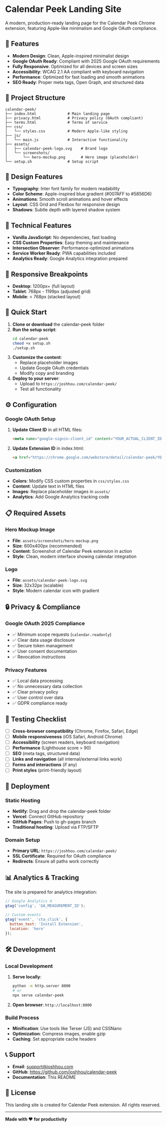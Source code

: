 # Calendar Peek Landing Site

A modern, production-ready landing page for the Calendar Peek Chrome extension, featuring Apple-like minimalism and Google OAuth compliance.

## 🚀 Features

- **Modern Design**: Clean, Apple-inspired minimalist design
- **Google OAuth Ready**: Compliant with 2025 Google OAuth requirements
- **Fully Responsive**: Optimized for all devices and screen sizes
- **Accessibility**: WCAG 2.1 AA compliant with keyboard navigation
- **Performance**: Optimized for fast loading and smooth animations
- **SEO Ready**: Proper meta tags, Open Graph, and structured data

## 📁 Project Structure

```
calendar-peek/
├── index.html              # Main landing page
├── privacy.html            # Privacy policy (OAuth compliant)
├── terms.html              # Terms of service
├── css/
│   └── styles.css          # Modern Apple-like styling
├── js/
│   └── main.js             # Interactive functionality
├── assets/
│   ├── calendar-peek-logo.svg    # Brand logo
│   └── screenshots/
│       └── hero-mockup.png       # Hero image (placeholder)
└── setup.sh                # Setup script
```

## 🎨 Design Features

- **Typography**: Inter font family for modern readability
- **Color Scheme**: Apple-inspired blue gradient (#007AFF to #5856D6)
- **Animations**: Smooth scroll animations and hover effects
- **Layout**: CSS Grid and Flexbox for responsive design
- **Shadows**: Subtle depth with layered shadow system

## 🔧 Technical Features

- **Vanilla JavaScript**: No dependencies, fast loading
- **CSS Custom Properties**: Easy theming and maintenance
- **Intersection Observer**: Performance-optimized animations
- **Service Worker Ready**: PWA capabilities included
- **Analytics Ready**: Google Analytics integration prepared

## 📱 Responsive Breakpoints

- **Desktop**: 1200px+ (full layout)
- **Tablet**: 768px - 1199px (adjusted grid)
- **Mobile**: < 768px (stacked layout)

## 🚀 Quick Start

1. **Clone or download** the calendar-peek folder
2. **Run the setup script**:
   ```bash
   cd calendar-peek
   chmod +x setup.sh
   ./setup.sh
   ```
3. **Customize the content**:
   - Replace placeholder images
   - Update Google OAuth credentials
   - Modify copy and branding
4. **Deploy to your server**:
   - Upload to `https://joshhou.com/calendar-peek/`
   - Test all functionality

## ⚙️ Configuration

### Google OAuth Setup

1. **Update Client ID** in all HTML files:
   ```html
   <meta name="google-signin-client_id" content="YOUR_ACTUAL_CLIENT_ID.apps.googleusercontent.com">
   ```

2. **Update Extension ID** in index.html:
   ```html
   <a href="https://chrome.google.com/webstore/detail/calendar-peek/YOUR_ACTUAL_EXTENSION_ID">
   ```

### Customization

- **Colors**: Modify CSS custom properties in `css/styles.css`
- **Content**: Update text in HTML files
- **Images**: Replace placeholder images in `assets/`
- **Analytics**: Add Google Analytics tracking code

## 📋 Required Assets

### Hero Mockup Image
- **File**: `assets/screenshots/hero-mockup.png`
- **Size**: 600x400px (recommended)
- **Content**: Screenshot of Calendar Peek extension in action
- **Style**: Clean, modern interface showing calendar integration

### Logo
- **File**: `assets/calendar-peek-logo.svg`
- **Size**: 32x32px (scalable)
- **Style**: Modern calendar icon with gradient

## 🔒 Privacy & Compliance

### Google OAuth 2025 Compliance
- ✅ Minimum scope requests (`calendar.readonly`)
- ✅ Clear data usage disclosure
- ✅ Secure token management
- ✅ User consent documentation
- ✅ Revocation instructions

### Privacy Features
- ✅ Local data processing
- ✅ No unnecessary data collection
- ✅ Clear privacy policy
- ✅ User control over data
- ✅ GDPR compliance ready

## 🧪 Testing Checklist

- [ ] **Cross-browser compatibility** (Chrome, Firefox, Safari, Edge)
- [ ] **Mobile responsiveness** (iOS Safari, Android Chrome)
- [ ] **Accessibility** (screen readers, keyboard navigation)
- [ ] **Performance** (Lighthouse score > 90)
- [ ] **SEO** (meta tags, structured data)
- [ ] **Links and navigation** (all internal/external links work)
- [ ] **Forms and interactions** (if any)
- [ ] **Print styles** (print-friendly layout)

## 🚀 Deployment

### Static Hosting
- **Netlify**: Drag and drop the calendar-peek folder
- **Vercel**: Connect GitHub repository
- **GitHub Pages**: Push to gh-pages branch
- **Traditional hosting**: Upload via FTP/SFTP

### Domain Setup
- **Primary URL**: `https://joshhou.com/calendar-peek/`
- **SSL Certificate**: Required for OAuth compliance
- **Redirects**: Ensure all paths work correctly

## 📊 Analytics & Tracking

The site is prepared for analytics integration:

```javascript
// Google Analytics 4
gtag('config', 'GA_MEASUREMENT_ID');

// Custom events
gtag('event', 'cta_click', {
  button_text: 'Install Extension',
  location: 'hero'
});
```

## 🛠️ Development

### Local Development
1. **Serve locally**:
   ```bash
   python -m http.server 8000
   # or
   npx serve calendar-peek
   ```

2. **Open browser**: `http://localhost:8000`

### Build Process
- **Minification**: Use tools like Terser (JS) and CSSNano
- **Optimization**: Compress images, enable gzip
- **Caching**: Set appropriate cache headers

## 📞 Support

- **Email**: support@joshhou.com
- **GitHub**: https://github.com/joshhou/calendar-peek
- **Documentation**: This README

## 📄 License

This landing site is created for Calendar Peek extension. All rights reserved.

---

**Made with ❤️ for productivity** 